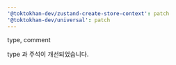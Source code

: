 ```yaml
---
'@toktokhan-dev/zustand-create-store-context': patch
'@toktokhan-dev/universal': patch
---
```


type, comment

type 과 주석이 개선되었습니다.

